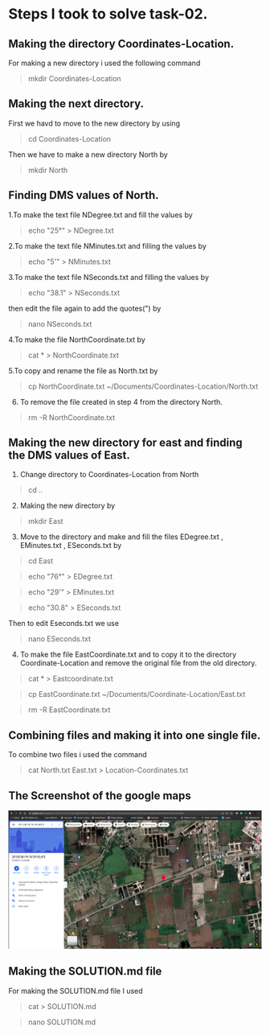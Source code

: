 # Steps I took to solve task-02.

## Making the directory Coordinates-Location.

For making a new directory i used the following command 

>  mkdir Coordinates-Location

## Making the next directory.

First we havd to move to the new directory by using 

>  cd Coordinates-Location

Then we have to make a new directory North by 

>  mkdir North

## Finding DMS values of North.

1.To make the text file NDegree.txt and fill the values by

> echo "25°" > NDegree.txt

2.To make the text file NMinutes.txt and filling the values by 

> echo "5'" > NMinutes.txt

3.To make the text file NSeconds.txt and filling the values by 

> echo "38.1" > NSeconds.txt

then edit the file again to add the quotes(") by 

> nano NSeconds.txt 

4.To make the file NorthCoordinate.txt by
 
> cat * > NorthCoordinate.txt 

5.To copy and rename the file as North.txt by 

> cp NorthCoordinate.txt ~/Documents/Coordinates-Location/North.txt

6. To remove the file created in step 4 from the directory North.

> rm -R NorthCoordinate.txt

## Making the new directory for east and finding the DMS values of East.

1. Change directory to Coordinates-Location from North

> cd ..

2. Making the new directory by 

> mkdir East 

3. Move to the directory and make and fill the files
 EDegree.txt , EMinutes.txt , ESeconds.txt by 

> cd East 

> echo "76°" > EDegree.txt

> echo "29'" > EMinutes.txt

> echo "30.8" > ESeconds.txt

Then to edit Eseconds.txt we use 

> nano ESeconds.txt

4. To make the file EastCoordinate.txt and to copy it to the directory Coordinate-Location and 
remove the original file from the old directory.    

> cat * > Eastcoordinate.txt

> cp EastCoordinate.txt ~/Documents/Coordinate-Location/East.txt

> rm -R EastCoordinate.txt

## Combining files and making it into one single file.

To combine two files i used the command 

> cat North.txt East.txt > Location-Coordinates.txt

## The Screenshot of the google maps 

![](Screenshot.png)

## Making the SOLUTION.md file 

For making the SOLUTION.md file I used 

> cat > SOLUTION.md

> nano SOLUTION.md
